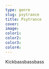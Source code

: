 ```yaml
---
type: genre
slug: psytrance
title: Psytrance
cover:
image:
color1:
color2:
color3:
color4:
---
```



Kickbassbassbass
